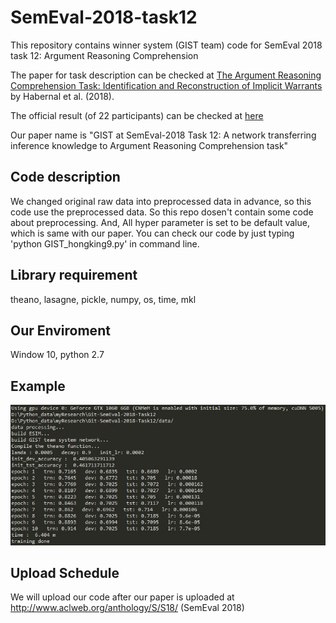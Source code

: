 # SemEval-2018-task12
This repository contains winner system (GIST team) code for SemEval 2018 task 12: Argument Reasoning Comprehension

The paper for task description can be checked at [The Argument Reasoning Comprehension Task: Identification and Reconstruction of Implicit Warrants](https://arxiv.org/pdf/1708.01425.pdf) by Habernal et al. (2018).

The official result (of 22 participants) can be checked at [here](https://github.com/habernal/semeval2018-task12-results)

Our paper name is "GIST at SemEval-2018 Task 12: A network transferring inference knowledge to Argument Reasoning Comprehension task"

## Code description
We changed original raw data into preprocessed data in advance, so this code use the preprocessed data.
So this repo dosen't contain some code about preprocessing.
And, All hyper parameter is set to be default value, which is same with our paper.
You can check our code by just typing 'python GIST_hongking9.py' in command line.

## Library requirement
theano, lasagne, pickle, numpy, os, time, mkl

## Our Enviroment
Window 10, python 2.7

## Example
![command display example](./image/display.JPG)

## Upload Schedule
We will upload our code after our paper is uploaded at http://www.aclweb.org/anthology/S/S18/ (SemEval 2018)
